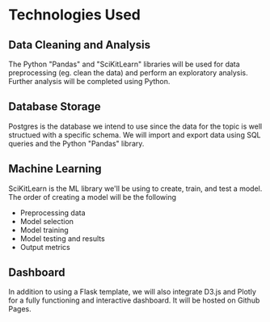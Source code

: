 # Technologies Used
## Data Cleaning and Analysis
The Python "Pandas" and "SciKitLearn" libraries will be used for data preprocessing (eg. clean the data) and perform an exploratory analysis. Further analysis will be completed using Python. 

## Database Storage
Postgres is the database we intend to use since the data for the topic is well structued with a specific schema. We will import and export data using SQL queries and the Python "Pandas" library.

## Machine Learning
SciKitLearn is the ML library we'll be using to create, train, and test a model. The order of creating a model will be the following
- Preprocessing data
- Model selection
- Model training
- Model testing and results
- Output metrics

## Dashboard
In addition to using a Flask template, we will also integrate D3.js and Plotly for a fully functioning and interactive dashboard. It will be hosted on Github Pages.
